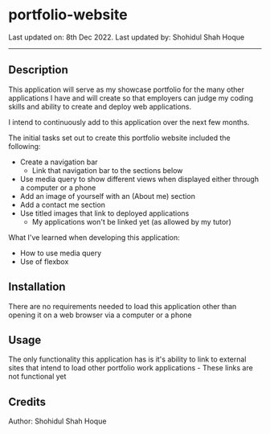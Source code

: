 # portfolio-website

Last updated on: 8th Dec 2022. Last updated by: Shohidul Shah Hoque
__________

## Description
This application will serve as my showcase portfolio for the many other applications I have and will create so that employers can judge my coding skills and ability to create and deploy web applications.

I intend to continuously add to this application over the next few months.

The initial tasks set out to create this portfolio website included the following:
- Create a navigation bar
    - Link that navigation bar to the sections below
- Use media query to show different views when displayed either through a computer or a phone
- Add an image of yourself with an (About me) section
- Add a contact me section
- Use titled images that link to deployed applications
    - My applications won't be linked yet (as allowed by my tutor)

What I've learned when developing this application:
- How to use media query
- Use of flexbox


## Installation
There are no requirements needed to load this application other than opening it on a web browser via a computer or a phone

## Usage
The only functionality this application has is it's ability to link to external sites that intend to load other portfolio work applications
    - These links are not functional yet

## Credits
Author: Shohidul Shah Hoque